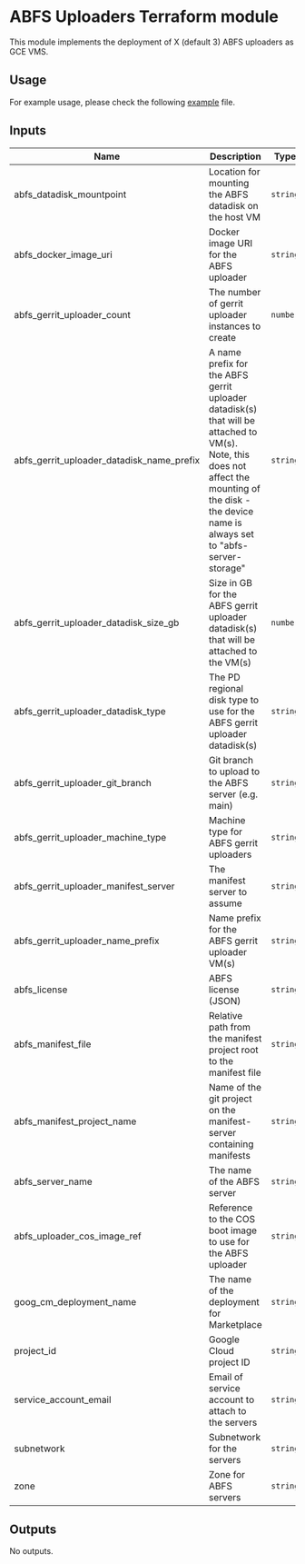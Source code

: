 # ABFS Uploaders Terraform module

This module implements the deployment of X (default 3) ABFS uploaders as GCE VMS.

## Usage

For example usage, please check the following [example](../../examples/simple/main.tf) file.

<!-- BEGINNING OF PRE-COMMIT-TERRAFORM DOCS HOOK -->
## Inputs

| Name | Description | Type | Default | Required |
|------|-------------|------|---------|:--------:|
| abfs\_datadisk\_mountpoint | Location for mounting the ABFS datadisk on the host VM | `string` | `"/mnt/disks/abfs-data"` | no |
| abfs\_docker\_image\_uri | Docker image URI for the ABFS uploader | `string` | n/a | yes |
| abfs\_gerrit\_uploader\_count | The number of gerrit uploader instances to create | `number` | `3` | no |
| abfs\_gerrit\_uploader\_datadisk\_name\_prefix | A name prefix for the ABFS gerrit uploader datadisk(s) that will be attached to VM(s). Note, this does not affect the mounting of the disk - the device name is always set to "abfs-server-storage" | `string` | `"abfs-gerrit-uploader-datadisk"` | no |
| abfs\_gerrit\_uploader\_datadisk\_size\_gb | Size in GB for the ABFS gerrit uploader datadisk(s) that will be attached to the VM(s) | `number` | `4096` | no |
| abfs\_gerrit\_uploader\_datadisk\_type | The PD regional disk type to use for the ABFS gerrit uploader datadisk(s) | `string` | `"pd-ssd"` | no |
| abfs\_gerrit\_uploader\_git\_branch | Git branch to upload to the ABFS server (e.g. main) | `string` | `"main"` | no |
| abfs\_gerrit\_uploader\_machine\_type | Machine type for ABFS gerrit uploaders | `string` | `"n2d-standard-48"` | no |
| abfs\_gerrit\_uploader\_manifest\_server | The manifest server to assume | `string` | `"android.googlesource.com"` | no |
| abfs\_gerrit\_uploader\_name\_prefix | Name prefix for the ABFS gerrit uploader VM(s) | `string` | `"abfs-gerrit-uploader"` | no |
| abfs\_license | ABFS license (JSON) | `string` | n/a | yes |
| abfs\_manifest\_file | Relative path from the manifest project root to the manifest file | `string` | `"default.xml"` | no |
| abfs\_manifest\_project\_name | Name of the git project on the manifest-server containing manifests | `string` | `"platform/manifest"` | no |
| abfs\_server\_name | The name of the ABFS server | `string` | n/a | yes |
| abfs\_uploader\_cos\_image\_ref | Reference to the COS boot image to use for the ABFS uploader | `string` | `"projects/cos-cloud/global/images/family/cos-109-lts"` | no |
| goog\_cm\_deployment\_name | The name of the deployment for Marketplace | `string` | `""` | no |
| project\_id | Google Cloud project ID | `string` | n/a | yes |
| service\_account\_email | Email of service account to attach to the servers | `string` | n/a | yes |
| subnetwork | Subnetwork for the servers | `string` | n/a | yes |
| zone | Zone for ABFS servers | `string` | n/a | yes |

## Outputs

No outputs.

<!-- END OF PRE-COMMIT-TERRAFORM DOCS HOOK -->
